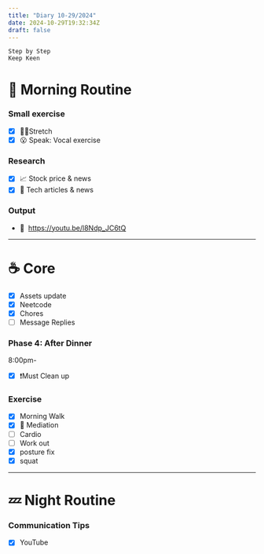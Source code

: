 ```yaml
---
title: "Diary 10-29/2024"  
date: 2024-10-29T19:32:34Z
draft: false
---
```


```tsx
Step by Step
Keep Keen
```

# 🍳 Morning Routine

### Small exercise

- [x]  🧎‍♀️Stretch
- [x]  😮 Speak: Vocal exercise

### Research

- [x]  📈 Stock price & news
- [x]  👾 Tech articles & news

### Output

- 🎥  https://youtu.be/l8Ndp_JC6tQ

---

# ☕ Core

- [x]  Assets update
- [x]  Neetcode
- [x]  Chores
- [ ]  Message Replies

### Phase 4: After Dinner

8:00pm-

- [x]  ❗Must Clean up

### Exercise

- [x]  Morning Walk
- [x]  🧘 Mediation
- [ ]  Cardio
- [ ]  Work out
- [x]  posture fix
- [x]  squat

---

# 💤 Night Routine

### Communication Tips

- [x]  YouTube